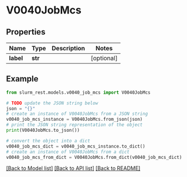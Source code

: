 # V0040JobMcs


## Properties

Name | Type | Description | Notes
------------ | ------------- | ------------- | -------------
**label** | **str** |  | [optional] 

## Example

```python
from slurm_rest.models.v0040_job_mcs import V0040JobMcs

# TODO update the JSON string below
json = "{}"
# create an instance of V0040JobMcs from a JSON string
v0040_job_mcs_instance = V0040JobMcs.from_json(json)
# print the JSON string representation of the object
print(V0040JobMcs.to_json())

# convert the object into a dict
v0040_job_mcs_dict = v0040_job_mcs_instance.to_dict()
# create an instance of V0040JobMcs from a dict
v0040_job_mcs_from_dict = V0040JobMcs.from_dict(v0040_job_mcs_dict)
```
[[Back to Model list]](../README.md#documentation-for-models) [[Back to API list]](../README.md#documentation-for-api-endpoints) [[Back to README]](../README.md)


